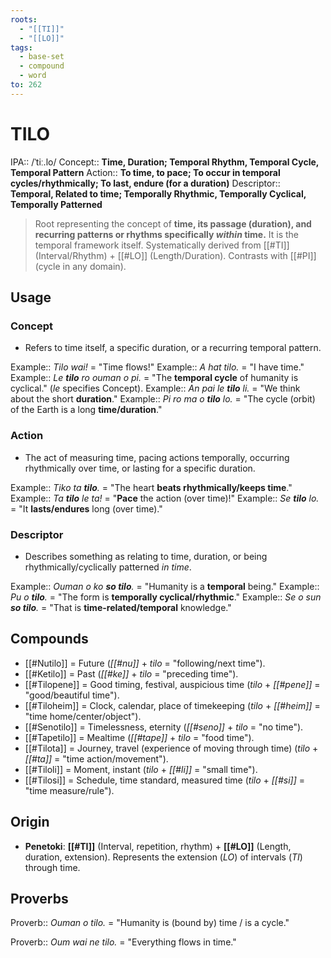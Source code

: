```yaml
---
roots:
  - "[[TI]]"
  - "[[LO]]"
tags:
  - base-set
  - compound
  - word
to: 262
---
```


# TILO

IPA::				/ˈtiː.lo/
Concept::		**Time, Duration; Temporal Rhythm, Temporal Cycle, Temporal Pattern**
Action::		**To time, to pace; To occur in temporal cycles/rhythmically; To last, endure (for a duration)**
Descriptor::	**Temporal, Related to time; Temporally Rhythmic, Temporally Cyclical, Temporally Patterned**

> Root representing the concept of **time, its passage (duration), and recurring patterns or rhythms specifically *within* time.** It is the temporal framework itself. Systematically derived from [[#TI]] (Interval/Rhythm) + [[#LO]] (Length/Duration). Contrasts with [[#PI]] (cycle in any domain).

## Usage

### Concept
*   Refers to time itself, a specific duration, or a recurring temporal pattern.

Example:: *Tilo wai!* = "Time flows!"
Example:: *A hat tilo.* = "I have time."
Example:: *Le **tilo** ro ouman o pi.* = "The **temporal cycle** of humanity is cyclical." (*le* specifies Concept).
Example:: *An pai le **tilo** li.* = "We think about the short **duration**."
Example:: *Pi ro ma o **tilo** lo.* = "The cycle (orbit) of the Earth is a long **time/duration**."

### Action
*   The act of measuring time, pacing actions temporally, occurring rhythmically over time, or lasting for a specific duration.

Example:: *Tiko ta **tilo**.* = "The heart **beats rhythmically/keeps time**."
Example:: *Ta **tilo** le ta!* = "**Pace** the action (over time)!"
Example:: *Se **tilo** lo.* = "It **lasts/endures** long (over time)."

### Descriptor
*   Describes something as relating to time, duration, or being rhythmically/cyclically patterned *in time*.

Example:: *Ouman o ko **so tilo**.* = "Humanity is a **temporal** being."
Example:: *Pu o **tilo**.* = "The form is **temporally cyclical/rhythmic**."
Example:: *Se o sun **so tilo**.* = "That is **time-related/temporal** knowledge."

## Compounds

*   [[#Nutilo]] = Future (*[[#nu]]* + *tilo* = "following/next time").
*   [[#Ketilo]] = Past (*[[#ke]]* + *tilo* = "preceding time").
*   [[#Tilopene]] = Good timing, festival, auspicious time (*tilo* + *[[#pene]]* = "good/beautiful time").
*   [[#Tiloheim]] = Clock, calendar, place of timekeeping (*tilo* + *[[#heim]]* = "time home/center/object").
*   [[#Senotilo]] = Timelessness, eternity (*[[#seno]]* + *tilo* = "no time").
*   [[#Tapetilo]] = Mealtime (*[[#tape]]* + *tilo* = "food time").
*   [[#Tilota]] = Journey, travel (experience of moving through time) (*tilo* + *[[#ta]]* = "time action/movement").
*   [[#Tiloli]] = Moment, instant (*tilo* + *[[#li]]* = "small time").
*   [[#Tilosi]] = Schedule, time standard, measured time (*tilo* + *[[#si]]* = "time measure/rule").

## Origin

*   **Penetoki**: **[[#TI]]** (Interval, repetition, rhythm) + **[[#LO]]** (Length, duration, extension). Represents the extension (*LO*) of intervals (*TI*) through time.

## Proverbs

Proverb:: *Ouman o tilo.* = "Humanity is (bound by) time / is a cycle."

Proverb:: *Oum wai ne tilo.* = "Everything flows in time."
